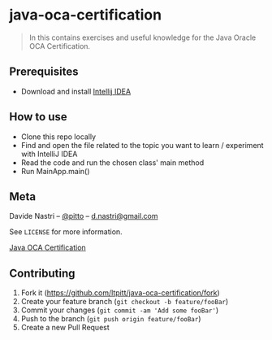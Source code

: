 # java-oca-certification
> In this contains exercises and useful knowledge for the Java Oracle OCA Certification. 

## Prerequisites

- Download and install [Intellij IDEA](https://www.jetbrains.com/idea/download)

## How to use

- Clone this repo locally
- Find and open the file related to the topic you want to learn / experiment with IntelliJ IDEA
- Read the code and run the chosen class' main method
- Run MainApp.main()

## Meta

Davide Nastri – [@pitto](https://twitter.com/pitto) – d.nastri@gmail.com

See ``LICENSE`` for more information.

[Java OCA Certification](https://github.com/ltpitt/java-oca-certification)

## Contributing

1. Fork it (<https://github.com/ltpitt/java-oca-certification/fork>)
2. Create your feature branch (`git checkout -b feature/fooBar`)
3. Commit your changes (`git commit -am 'Add some fooBar'`)
4. Push to the branch (`git push origin feature/fooBar`)
5. Create a new Pull Request

